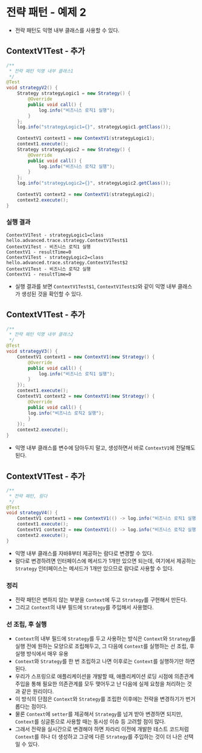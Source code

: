 # 전략 패턴 - 예제 2
- 전략 패턴도 익명 내부 클래스를 사용할 수 있다.

## ContextV1Test - 추가
```java
/**
 * 전략 패턴 익명 내부 클래스1
 */
@Test
void strategyV2() {
    Strategy strategyLogic1 = new Strategy() {
        @Override
        public void call() {
            log.info("비즈니스 로직1 실행");
        }
    };
    log.info("strategyLogic1={}", strategyLogic1.getClass());
        
    ContextV1 context1 = new ContextV1(strategyLogic1);
    context1.execute();
    Strategy strategyLogic2 = new Strategy() {
        @Override
        public void call() {
            log.info("비즈니스 로직2 실행");
        }
    };
    log.info("strategyLogic2={}", strategyLogic2.getClass());
        
    ContextV1 context2 = new ContextV1(strategyLogic2);
    context2.execute();
}
```
### 실행 결과
```text
ContextV1Test - strategyLogic1=class
hello.advanced.trace.strategy.ContextV1Test$1
ContextV1Test - 비즈니스 로직1 실행
ContextV1 - resultTime=0
ContextV1Test - strategyLogic2=class
hello.advanced.trace.strategy.ContextV1Test$2
ContextV1Test - 비즈니스 로직2 실행
ContextV1 - resultTime=0
```
- 실행 결과를 보면 `ContextV1Test$1`, `ContextV1Test$2`와 같이 익명 내부 클래스가 생성된 것을
확인할 수 있다.
  
## ContextV1Test - 추가
```java
/**
 * 전략 패턴 익명 내부 클래스2
 */
@Test
void strategyV3() {
    ContextV1 context1 = new ContextV1(new Strategy() {
        @Override
        public void call() {
            log.info("비즈니스 로직1 실행");
        }
    });
    context1.execute();
    ContextV1 context2 = new ContextV1(new Strategy() {
        @Override
        public void call() {
        log.info("비즈니스 로직2 실행");
        }
    });
    context2.execute();
}
```
- 익명 내부 클래스를 변수에 담아두지 말고, 생성하면서 바로 `ContextV1`에 전달해도 된다.

## ContextV1Test - 추가
```java
/**
 * 전략 패턴, 람다
 */
@Test
void strategyV4() {
    ContextV1 context1 = new ContextV1(() -> log.info("비즈니스 로직1 실행"));
    context1.execute();
    ContextV1 context2 = new ContextV1(() -> log.info("비즈니스 로직2 실행"));
    context2.execute();
}
```
- 익명 내부 클래스를 자바8부터 제공하는 람다로 변경할 수 있다. 
- 람다로 변경하려면 인터페이스에 메서드가 1개만 있으면 되는데, 여기에서 제공하는 `Strategy`
인터페이스는 메서드가 1개만 있으므로 람다로 사용할 수 있다.
  
### 정리
- 전략 패턴은 변하지 않는 부분을 `Context`에 두고 `Strategy`를 구현해서 만든다.
- 그리고 `Context`의 내부 필드에 `Strategy`를 주입해서 사용했다.

### 선 조립, 후 실행
- `Context`의 내부 필드에 `Strategy`를 두고 사용하는 방식은 `Context`와 `Strategy`를
실행 전에 원하는 모양으로 조립해두고, 그 다음에 `Context`를 실행하는 선 조립, 후 실행 방식에서 매우 유용
- `Context`와 `Strategy`를 한 번 조립하고 나면 이후로는 `Context`를 실행하기만 하면 된다.
- 우리가 스프링으로 애플리케이션을 개발할 때, 애플리케이션 로딩 시점에 의존관계 주입을 통해 필요한
의존관계를 모두 맺어두고 난 다음에 실제 요청을 처리하는 것과 같은 원리이다.
- 이 방식의 단점은 `Context`와 `Strategy`를 조립한 이후에는 전략을 변경하기가 번거롭다는 점이다.
- 물론 `Context`에 `setter`를 제공해서 `Strategy`를 넘겨 받아 변경하면 되지만, `Context`를 
싱글톤으로 사용할 때는 동시성 이슈 등 고려할 점이 많다.
- 그래서 전략을 실시간으로 변경해야 하면 차라리 이전에 개발한 테스트 코드처럼 `Context`를 하나 더 생성하고
그곳에 다른 `Strategy`를 주입하는 것이 더 나은 선택일 수 있다.
  